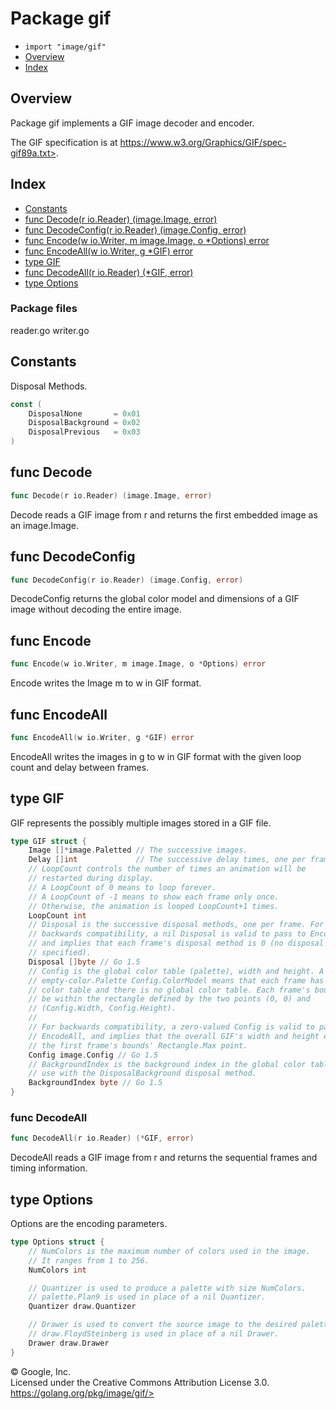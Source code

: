 Package gif
===========

-   `import "image/gif"`
-   [Overview](#pkg-overview)
-   [Index](#pkg-index)

Overview 
--------

Package gif implements a GIF image decoder and encoder.

The GIF specification is at
https://www.w3.org/Graphics/GIF/spec-gif89a.txt>.

Index 
-----

-   [Constants](#pkg-constants)
-   [func Decode(r io.Reader) (image.Image, error)](#Decode)
-   [func DecodeConfig(r io.Reader) (image.Config,
    error)](#DecodeConfig)
-   [func Encode(w io.Writer, m image.Image, o \*Options)
    error](#Encode)
-   [func EncodeAll(w io.Writer, g \*GIF) error](#EncodeAll)
-   [type GIF](#GIF)
-   [func DecodeAll(r io.Reader) (\*GIF, error)](#DecodeAll)
-   [type Options](#Options)

### Package files

reader.go writer.go

Constants 
---------

Disposal Methods.

```go
const (
    DisposalNone       = 0x01
    DisposalBackground = 0x02
    DisposalPrevious   = 0x03
)
```

func Decode 
-----------

```go
func Decode(r io.Reader) (image.Image, error)
```

Decode reads a GIF image from r and returns the first embedded image as
an image.Image.

func DecodeConfig 
-----------------

```go
func DecodeConfig(r io.Reader) (image.Config, error)
```

DecodeConfig returns the global color model and dimensions of a GIF
image without decoding the entire image.

func Encode 
------------------------------------------

```go
func Encode(w io.Writer, m image.Image, o *Options) error
```

Encode writes the Image m to w in GIF format.

func EncodeAll 
---------------------------------------------

```go
func EncodeAll(w io.Writer, g *GIF) error
```

EncodeAll writes the images in g to w in GIF format with the given loop
count and delay between frames.

type GIF 
--------

GIF represents the possibly multiple images stored in a GIF file.

```go
type GIF struct {
    Image []*image.Paletted // The successive images.
    Delay []int             // The successive delay times, one per frame, in 100ths of a second.
    // LoopCount controls the number of times an animation will be
    // restarted during display.
    // A LoopCount of 0 means to loop forever.
    // A LoopCount of -1 means to show each frame only once.
    // Otherwise, the animation is looped LoopCount+1 times.
    LoopCount int
    // Disposal is the successive disposal methods, one per frame. For
    // backwards compatibility, a nil Disposal is valid to pass to EncodeAll,
    // and implies that each frame's disposal method is 0 (no disposal
    // specified).
    Disposal []byte // Go 1.5
    // Config is the global color table (palette), width and height. A nil or
    // empty-color.Palette Config.ColorModel means that each frame has its own
    // color table and there is no global color table. Each frame's bounds must
    // be within the rectangle defined by the two points (0, 0) and
    // (Config.Width, Config.Height).
    //
    // For backwards compatibility, a zero-valued Config is valid to pass to
    // EncodeAll, and implies that the overall GIF's width and height equals
    // the first frame's bounds' Rectangle.Max point.
    Config image.Config // Go 1.5
    // BackgroundIndex is the background index in the global color table, for
    // use with the DisposalBackground disposal method.
    BackgroundIndex byte // Go 1.5
}
```

### func DecodeAll 

```go
func DecodeAll(r io.Reader) (*GIF, error)
```

DecodeAll reads a GIF image from r and returns the sequential frames and
timing information.

type Options 
-------------------------------------------

Options are the encoding parameters.

```go
type Options struct {
    // NumColors is the maximum number of colors used in the image.
    // It ranges from 1 to 256.
    NumColors int

    // Quantizer is used to produce a palette with size NumColors.
    // palette.Plan9 is used in place of a nil Quantizer.
    Quantizer draw.Quantizer

    // Drawer is used to convert the source image to the desired palette.
    // draw.FloydSteinberg is used in place of a nil Drawer.
    Drawer draw.Drawer
}
```

 
© Google, Inc.\
Licensed under the Creative Commons Attribution License 3.0.\
https://golang.org/pkg/image/gif/>

